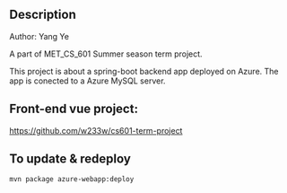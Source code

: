 ## Description
Author: Yang Ye

A part of MET_CS_601 Summer season term project.

This project is about a spring-boot backend app deployed on Azure. The app is conected to a Azure MySQL server.

## Front-end vue project:
https://github.com/w233w/cs601-term-project

## To update & redeploy
```shell
mvn package azure-webapp:deploy
```
